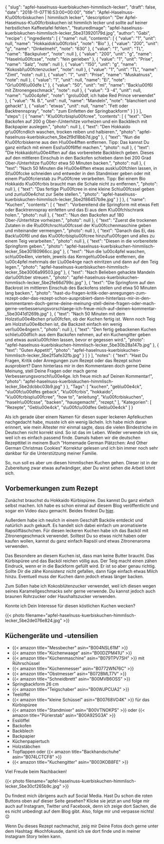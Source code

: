 {
    "slug": "apfel-haselnuss-kuerbiskuchen-himmlisch-lecker",
    "draft": false,
    "date": "2018-11-07T16:53:00+00:00",
    "title": "Apfel-Haselnuss-K\u00fcrbiskuchen | himmlisch lecker",
    "description": "Der Apfel-Haselnuss-K\u00fcrbiskuchen ist himmlich lecker und sollte auf keiner herbstlichen Kaffeetafel fehlen.",
    "featuredImage": "apfel-haselnuss-kuerbiskuchen-himmlisch-lecker_5be313920179d.jpg",
    "author": "Gabi",
    "recipe": {
        "ingredients": [
            {
                "name": null,
                "contents": [
                    {
                        "value": "1",
                        "unit": null,
                        "name": "Hokkaidok\u00fcrbis",
                        "note": "Bio"
                    },
                    {
                        "value": "200",
                        "unit": "g",
                        "name": "Dinkelmehl",
                        "note": "630"
                    },
                    {
                        "value": "1",
                        "unit": "TL",
                        "name": "Backpulver",
                        "note": null
                    },
                    {
                        "value": "200",
                        "unit": "g",
                        "name": "Haseln\u00fcsse",
                        "note": "fein gerieben"
                    },
                    {
                        "value": "1",
                        "unit": "Prise",
                        "name": "Salz",
                        "note": null
                    },
                    {
                        "value": "150",
                        "unit": "g",
                        "name": "Kokosbl\u00fctenzucker",
                        "note": null
                    },
                    {
                        "value": "1",
                        "unit": "TL",
                        "name": "Zimt",
                        "note": null
                    },
                    {
                        "value": "1",
                        "unit": "Prise",
                        "name": "Muskatnuss",
                        "note": null
                    },
                    {
                        "value": "1",
                        "unit": null,
                        "name": "Ei",
                        "note": "Gr\u00f6\u00dfe L"
                    },
                    {
                        "value": "50",
                        "unit": "ml",
                        "name": "Back\u00f6l mit Zitronengeschmack",
                        "note": null
                    },
                    {
                        "value": "3 -4",
                        "unit": null,
                        "name": "\u00c4pfel",
                        "note": "gro\u00df, ich habe Red Prince verwendet"
                    },
                    {
                        "value": "N. B.",
                        "unit": null,
                        "name": "Mandeln",
                        "note": "blanchiert und gehackt"
                    },
                    {
                        "value": "etwas",
                        "unit": null,
                        "name": "Fett oder Backtrennspray",
                        "note": "zum Einfetten der Springbackform"
                    }
                ]
            }
        ],
        "steps": [
            {
                "name": "K\u00fcrbisp\u00fcree",
                "contents": [
                    {
                        "text": "Den Backofen auf 200 g Ober-\/Unterhitze vorheizen und ein Backblech mit Backpapier auslegen.",
                        "photo": null
                    },
                    {
                        "text": "Den Hokkaido gr\u00fcndlich waschen,  trocken reiben und halbieren.",
                        "photo": "apfel-haselnuss-kuerbiskuchen_5be2f9d18bb7d.jpg"
                    },
                    {
                        "text": "Nun die K\u00fcrbiskerne aus den H\u00e4lften entfernen. Tipp: Das kannst Du ganz einfach mit einem Essl\u00f6ffel machen.",
                        "photo": null
                    },
                    {
                        "text": "Die Hokkaidoh\u00e4lften auf das vorbereitete Backblech geben. Dieses auf den mittleren Einschub in den Backofen schieben dann bei 200 Grad Ober-\/Unterhitze f\u00fcr etwa 50 Minuten backen.",
                        "photo": null
                    },
                    {
                        "text": "Nach 50 Minuten die H\u00e4lften etwas ausk\u00fchlen lassen, in St\u00fccke schneiden und entweder in den Standmixer geben oder mit einem P\u00fcrierstab zu P\u00fcree verarbeiten. Tipp: Bei einem Bio Hokkaido K\u00fcrbis braucht man die Schale nicht zu entfernen.",
                        "photo": null
                    },
                    {
                        "text": "Das fertige P\u00fcree in eine kleine Sch\u00fcssel geben und zun\u00e4chst zur Seite stellen.",
                        "photo": "apfel-haselnuss-kuerbiskuchen-himmlisch-lecker_5be2f86457b9e.jpg"
                    }
                ]
            },
            {
                "name": "Kuchen",
                "contents": [
                    {
                        "text": "Vorbereitend die Springform mit etwas Fett oder Backtrennspray einfetten und das Ei aus dem K\u00fchlschrank holen.",
                        "photo": null
                    },
                    {
                        "text": "Nun den Backofen auf 180 Ober-\/Unterhitze vorheizen.",
                        "photo": null
                    },
                    {
                        "text": "Zuerst die trockenen Zutaten in die R\u00fchrsch\u00fcssel der K\u00fcchenmaschine geben und miteinander vermengen.",
                        "photo": null
                    },
                    {
                        "text": "Danach das Ei, das Back\u00f6l und das K\u00fcrbisp\u00fcree hinzuf\u00fcgen und alles zu einem Teig verarbeiten.",
                        "photo": null
                    },
                    {
                        "text": "Diesen in die vorbereitete Springform geben.",
                        "photo": "apfel-haselnuss-kuerbiskuchen-himmlisch-lecker_5be30180966cc.jpg"
                    },
                    {
                        "text": "Nun die \u00c4pfel waschen, sch\u00e4len, vierteln, jeweils das Kerngeh\u00e4use entfernen, die \u00c4pfel mehrmals der L\u00e4nge nach einritzen und dann auf den Teig legen.",
                        "photo": "apfel-haselnuss-kuerbiskuchen-himmlisch-lecker_5be3006a99503.jpg"
                    },
                    {
                        "text": "Nach Belieben gehackte Mandeln dar\u00fcber streuen.",
                        "photo": "apfel-haselnuss-kuerbiskuchen-himmlisch-lecker_5be2fe66d799c.jpg"
                    },
                    {
                        "text": "Die Springform auf den Backrost im mittleren Einschub des Backofens stellen und etwa 50 Minuten lang backen.",
                        "photo": "hast-du-fragen-kritik-oder-anregungen-zum-rezept-oder-das-rezept-schon-ausprobiert-dann-hinterlass-mir-in-den-kommentaren-doch-gerne-deine-meinung-stell-deine-fragen-oder-mach-gerne-verbesserungsvorschlaege-ich-freue-mich-auf-deinen-kommentar-_5be3041d1269b.jpg"
                    },
                    {
                        "text": "Nach 50 Minuten mit dem Holzst\u00e4bchen pr\u00fcfen, ob der Kuchen fertig ist. Wenn noch Teig am Holzst\u00e4bchen ist, die Backzeit einfach ein wenig verl\u00e4ngern.",
                        "photo": null
                    },
                    {
                        "text": "Den fertig gebackenen Kuchen schlie\u00dflich aus dem Backofen nehmen, auf ein Kuchengitter geben und etwas ausk\u00fchlen lassen, bevor er gegessen wird.",
                        "photo": "apfel-haselnuss-kuerbiskuchen-himmlisch-lecker_5be30b28a147b.jpg"
                    },
                    {
                        "text": "Guten Appetit!",
                        "photo": "apfel-haselnuss-kuerbiskuchen-himmlisch-lecker_5be2f5afe32fb.jpg"
                    }
                ]
            }
        ],
        "notes": {
            "text": "Hast Du Fragen, Kritik oder Anregungen zum Rezept oder das Rezept schon ausprobiert? Dann hinterlass mir in den Kommentaren doch gerne Deine Meinung, stell Deine Fragen oder mach gerne Verbesserungsvorschl\u00e4ge. Ich freue mich auf Deinen Kommentar!",
            "photo": "apfel-haselnuss-kuerbiskuchen-himmlisch-lecker_5be2dcbbc03b9.jpg"
        }
    },
    "Tags": [
        "kuchen",
        "geb\u00e4ck",
        "s\u00fc\u00dfes geback",
        "k\u00fcrbis",
        "hokkaido",
        "k\u00fcrbisp\u00fcree",
        "how to",
        "anleitung",
        "k\u00fcrbiskuchen",
        "haseln\u00fcsse",
        "backen",
        "hausgemacht",
        "rezept,"
    ],
    "Kategorien": [
        "Rezepte",
        "Geb\u00e4ck",
        "s\u00fc\u00dfes Geb\u00e4ck"
    ]
}

Als ich gerade über einem Namen für diesen super leckeren Apfelkuchen nachgedacht habe, musste ich ein wenig lächeln. Ich habe mich daran erinnert, wie mein Ältester mir einmal sagte, dass die vielen Bindestriche im Deutschen nicht korrekt sind. So ist das im Leben. Wieder verwende ich sie, weil ich es einfach passend finde. Damals haben wir die deutschen Rezepttitel in meinem Buch "Homemade German Plätzchen: And Other German Christmas Cookies" Korrektur gelesen und ich bin immer noch sehr dankbar für die Unterstützung meiner Familie.

So, nun soll es aber um diesen himmlischen Kuchen gehen. Dieser ist in der Zubereitung zwar etwas aufwändiger, aber Du wirst sehen die Arbeit lohnt sich.

## Vorbemerkungen zum Rezept

Zunächst brauchst du Hokkaido Kürbispüree. Das kannst Du ganz einfach selbst machen. Ich habe es schon einmal auf diesem Blog veröffentlicht und sogar ein Video dazu gemacht. Beides findest Du [hier](https://kochfokus.de/artikel/kuerbis-bananen-brot-fuer-gute-laune/ "hier").

Außerdem habe ich neulich in einem Geschäft Backöle entdeckt und natürlich auch gekauft. Es handelt sich dabei einfach um aromatisierte Rapsölfläschchen. Für diesen leckeren Kuchen habe ich das Backöl mit Zitronengeschmack verwendet. Solltest Du so etwas nicht haben oder kaufen wollen, kannst du ganz einfach Rapsöl und etwas Zitronenaroma verwenden.

Das Besondere an diesem Kuchen ist, dass man keine Butter braucht. Das Kürbispüree und das Backöl reichen völlig aus. Der Teig macht einen zähen Eindruck, wenn er in die Backform gefüllt wird. Er ist so aber genau richtig. Sollte Dir die zähe Konsistenz nicht gefallen, dann füge einfach etwas Milch hinzu. Eventuell muss der Kuchen dann jedoch etwas länger backen.

Zum Süßen habe ich Kokosblütenzucker verwendet, weil ich diesen wegen seines Karamellgeschmacks sehr gerne verwende. Du kannst jedoch auch braunen Rohrzucker oder Haushaltszucker verwenden.

Konnte ich Dein Interesse für diesen köstlichen Kuchen wecken?

{{< photo filename="apfel-haselnuss-kuerbiskuchen-himmlisch-lecker_5be2de076e824.jpg" >}}

## Küchengeräte und -utensilien

- {{< amazon title="Messbecher" asin="B004NSL61M" >}}
- {{< amazon title="Küchenwaage" asin="B00DZPM41U" >}}
- {{< amazon title="Küchenmaschine" asin="B079TPV7SH" >}} mit Rührschüssel
- {{< amazon title="Küchenmesser" asin="B0772WN76C" >}}
- {{< amazon title="Obstmesser" asin="B072BMLT7V" >}}
- {{< amazon title="Schneidbrett" asin="B00MVB6OSS" >}}
- Springbackform 26 cm
- {{< amazon title="Teigschaber" asin="B00WJPCUA2" >}}
- Teelöffel
-  {{< amazon title="kleine Schüssel" asin="B00768VO4K" >}} für das Kürbispüree
- {{< amazon title="Standmixer" asin="B00VTNOKPS" >}} oder {{< amazon title="Pürierstab" asin="B00A925G3A" >}}
- Esslöffel
- Backofen
- Backblech
- Backpapier
- Küchenpapiertuch
- Holzstäbchen
- Topflappen oder {{< amazon title="Backhandschuhe" asin="B074LCTCF8" >}}
- {{< amazon title="Kuchengitter" asin="B003KOB8FE" >}}

Viel Freude beim Nachbacken!

{{< photo filename="apfel-haselnuss-kuerbiskuchen-himmlisch-lecker_5be30cf265b9c.jpg" >}}

Du findest mich übrigens auch auf Social Media. Hast Du schon die roten Buttons oben auf dieser Seite gesehen? Klicke sie jetzt an und folge mir auch auf Instagram, Twitter und Facebook, denn ich zeige dort Sachen, die es nicht unbedingt auf dem Blog gibt. Also, folge mir und verpasse nichts! 😉

Wenn Du dieses Rezept nachmachst, zeig mir Deine Fotos doch gerne unter dem Hashtag: #kochfokusde, damit ich sie dort finde und in meiner Instagram Story teilen kann.
